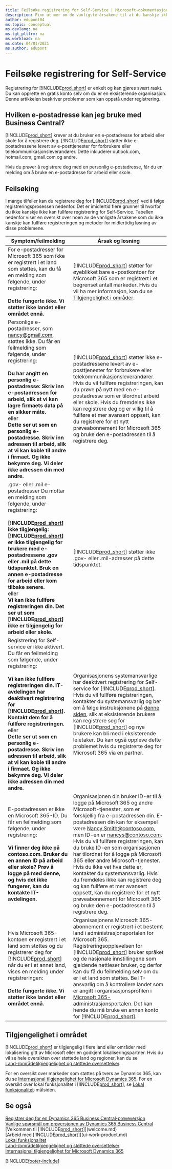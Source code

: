 ```yaml
---
title: Feilsøke registrering for Self-Service | Microsoft-dokumentasjon
description: Finn ut mer om de vanligste årsakene til at du kanskje ikke kan fullføre registreringen for Business Central og hvordan du kan løse dem.
author: edupont04
ms.topic: conceptual
ms.devlang: na
ms.tgt_pltfrm: na
ms.workload: na
ms.date: 04/01/2021
ms.author: edupont
---
```

# <a name="troubleshooting-self-service-sign-up" />Feilsøke registrering for Self-Service
Registrering for [!INCLUDE[prod_short](includes/prod_short.md)] er enkelt og kan gjøres svært raskt. Du kan opprette en gratis konto selv om du er en eksisterende organisasjon. Denne artikkelen beskriver problemer som kan oppstå under registrering.

## <a name="what-email-address-can-i-use-with-business-central" />Hvilken e-postadresse kan jeg bruke med Business Central?
[!INCLUDE[prod_short](includes/prod_short.md)] krever at du bruker en e-postadresse for arbeid eller skole for å registrere deg. [!INCLUDE[prod_short](includes/prod_short.md)] støtter ikke e-postadressene levert av e-posttjenester for forbrukere eller telekommunikasjonsleverandører. Dette inkluderer outlook.com, hotmail.com, gmail.com og andre.

Hvis du prøver å registrere deg med en personlig e-postadresse, får du en melding om å bruke en e-postadresse for arbeid eller skole.

## <a name="troubleshooting" />Feilsøking
I mange tilfeller kan du registrere deg for [!INCLUDE[prod_short](includes/prod_short.md)] ved å følge registreringsprosessen nedenfor. Det er imidlertid flere grunner til hvorfor du ikke kanskje ikke kan fullføre registrering for Self-Service. Tabellen nedenfor viser en oversikt over noen av de vanligste årsakene som du ikke kanskje kan fullføre registreringen og metoder for midlertidig løsning av disse problemene.

| Symptom/feilmelding | Årsak og løsning |
| --------------------- | -------------------- |
| For e-postadresser for Microsoft 365 som ikke er registrert i et land som støttes, kan du få en melding som følgende, under registrering:<br /><br />**Dette fungerte ikke. Vi støtter ikke landet eller området ennå.** |[!INCLUDE[prod_short](includes/prod_short.md)] støtter for øyeblikket bare e-postkontoer for Microsoft 365 som er registrert i et begrenset antall markeder. Hvis du vil ha mer informasjon, kan du se [Tilgjengelighet i områder](#regional-availability). |
| Personlige e-postadresser, som nancy@gmail.com, støttes ikke. Du får en feilmelding som følgende, under registrering:<br /><br />**Du har angitt en personlig e-postadresse: Skriv inn e-postadressen for arbeid, slik at vi kan lagre firmaets data på en sikker måte.**<br> eller <br> **Dette ser ut som en personlig e-postadresse. Skriv inn adressen til arbeid, slik at vi kan koble til andre i firmaet. Og ikke bekymre deg. Vi deler ikke adressen din med andre.** |[!INCLUDE[prod_short](includes/prod_short.md)] støtter ikke e-postadressene levert av e-posttjenester for forbrukere eller telekommunikasjonsleverandører. Hvis du vil fullføre registreringen, kan du prøve på nytt med en e-postadresse som er tilordnet arbeid eller skole. Hvis du fremdeles ikke kan registrere deg og er villig til å fullføre et mer avansert oppsett, kan du registrere for et nytt prøveabonnement for Microsoft 365 og bruke den e-postadressen til å registrere deg. |
| .gov- eller .mil e-postadresser Du mottar en melding som følgende, under registrering:<br /><br />**[!INCLUDE[prod_short](includes/prod_short.md)] ikke tilgjengelig: [!INCLUDE[prod_short](includes/prod_short.md)] er ikke tilgjengelig for brukere med e-postadressene .gov eller .mil på dette tidspunktet. Bruk en annen e-postadresse for arbeid eller kom tilbake senere.** <br>eller <br>**Vi kan ikke fullføre registreringen din. Det ser ut som [!INCLUDE[prod_short](includes/prod_short.md)] ikke er tilgjengelig for arbeid eller skole.** |[!INCLUDE[prod_short](includes/prod_short.md)] støtter ikke .gov- eller .mil-adresser på dette tidspunktet. |
| Registrering for Self-service er ikke aktivert. Du får en feilmelding som følgende, under registrering:<br /><br />**Vi kan ikke fullføre registreringen din. IT-avdelingen har deaktivert registrering for [!INCLUDE[prod_short](includes/prod_short.md)]. Kontakt dem for å fullføre registreringen.** <br>eller <br> **Dette ser ut som en personlig e-postadresse. Skriv inn adressen til arbeid, slik at vi kan koble til andre i firmaet. Og ikke bekymre deg. Vi deler ikke adressen din med andre.** |Organisasjonens systemansvarlige har deaktivert registrering for Self-service for [!INCLUDE[prod_short](includes/prod_short.md)]. Hvis du vil fullføre registreringen, kontakter du systemansvarlig og ber om å følge instruksjonene på [denne siden](/dynamics365/business-central/dev-itpro/developer/devenv-business-central-manage-selfservice-signups), slik at eksisterende brukere kan registrere seg for [!INCLUDE[prod_short](includes/prod_short.md)] og nye brukere kan bli med i eksisterende leietaker. Du kan også oppleve dette problemet hvis du registrerte deg for Microsoft 365 via en partner. |
| E-postadressen er ikke en Microsoft 365-ID. Du får en feilmelding som følgende, under registrering:<br /><br />**Vi finner deg ikke på contoso.com. Bruker du en annen ID på arbeid eller skole? Prøv å logge på med denne, og hvis det ikke fungerer, kan du kontakte IT-avdelingen.** |Organisasjonen din bruker ID-er til å logge på Microsoft 365 og andre Microsoft-tjenester, som er forskjellig fra e-postadressen din. E-postadressen din kan for eksempel være Nancy.Smith@contoso.com, men ID-en er nancys@contoso.com. Hvis du vil fullføre registreringen, kan du bruke ID-en som organisasjonen har tilordnet for å logge på Microsoft 365 eller andre Microsoft-tjenester. Hvis du ikke vet hva dette er, kontakter du systemansvarlig. Hvis du fremdeles ikke kan registrere deg og kan fullføre et mer avansert oppsett, kan du registrere for et nytt prøveabonnement for Microsoft 365 og bruke den e-postadressen til å registrere deg. |
| Hvis Microsoft 365-kontoen er registrert i et land som støttes og du registrerer deg for [!INCLUDE[prod_short](includes/prod_short.md)] når du er i et annet land, vises en melding under registreringen:<br /><br />**Dette fungerte ikke. Vi støtter ikke landet eller området ennå.**| Organisasjonens Microsoft 365-abonnement er registrert i et bestemt land i administrasjonsportalen for Microsoft 365. Registreringsopplevelsen for [!INCLUDE[prod_short](includes/prod_short.md)] bruker språket og de nasjonale innstillingene som gjeldende nettleser bruker, og derfor kan du få du feilmelding selv om du er i et land som støttes. Be IT-ansvarlig om å kontrollere landet som er angitt i organisasjonsprofilen i [Microsoft 365-administrasjonsportalen](https://portal.office.com/adminportal/home#/companyprofile). Det kan hende du må bruke en annen konto for [!INCLUDE[prod_short](includes/prod_short.md)].|

## <a name="regional-availability" />Tilgjengelighet i området

[!INCLUDE[prod_short](includes/prod_short.md)] er tilgjengelig i flere land eller områder med lokalisering gitt av Microsoft eller en godkjent lokaliseringspartner. Hvis du vil se hele oversikten over støttede land og regioner, kan du se [Land-/områdetilgjengelighet og støttede oversettelser](/dynamics365/business-central/dev-itpro/compliance/apptest-countries-and-translations?toc=/dynamics365/business-central/toc.json).  

For en oversikt over markeder som støttes på tvers av Dynamics 365, kan du se [Internasjonal tilgjengelighet for Microsoft Dynamics 365](/dynamics365/get-started/availability). For en oversikt over lokal funksjonalitet i [!INCLUDE[prod_short](includes/prod_short.md)], se [Lokal funksjonalitet](about-localization.md)-målsiden.  

## <a name="see-also" />Se også

[Registrer deg for en Dynamics 365 Business Central-prøveversjon](trial-signup.md)  
[Vanlige spørsmål om prøversjonen av Dynamics 365 Business Central](trial-faq.md)  
[Velkommen til [!INCLUDE[prod_short](includes/prod_long.md)]](welcome.md)  
[Arbeid med [!INCLUDE[prod_short](includes/prod_short.md)]](ui-work-product.md)  
[Lokal funksjonalitet](about-localization.md)  
[Land-/områdetilgjengelighet og støttede oversettelser](/dynamics365/business-central/dev-itpro/compliance/apptest-countries-and-translations?toc=/dynamics365/business-central/toc.json)  
[Internasjonal tilgjengelighet for Microsoft Dynamics 365](/dynamics365/get-started/availability)  


[!INCLUDE[footer-include](includes/footer-banner.md)]
